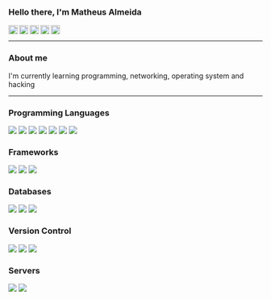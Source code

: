 ### Hello there, I'm Matheus Almeida

[<img align="left" alt="almeida-matheus | Drive" width="18px" src="https://cdn.jsdelivr.net/npm/simple-icons@3.4.1/icons/googledrive.svg" />][drive]
[<img align="left" alt="almeida-matheus | LinkedIn" width="18px" src="https://cdn.jsdelivr.net/npm/simple-icons@v3/icons/linkedin.svg" />][linkedin]
[<img align="left" alt="almeida-matheus | Gmail" width="18px" src="https://cdn.jsdelivr.net/npm/simple-icons@3.4.1/icons/gmail.svg" />][gmail]
[<img align="left" alt="almeida-matheus | Instagram" width="18px" src="https://cdn.jsdelivr.net/npm/simple-icons@v3/icons/instagram.svg" />][instagram]
[<img align="left" alt="almeida-matheus | Steam" width="18px" src="https://cdn.jsdelivr.net/npm/simple-icons@3.4.1/icons/steam.svg" />][steam]

<br/>

---

### About me
I'm currently learning programming, networking, operating system and hacking

---

### Programming Languages

![]("")
<img src="https://img.shields.io/badge/shell_script%20-%2300599C.svg?&style=for-the-badge&logo=linux&logoColor=white&color=1c1f1e"/>
<img src="https://img.shields.io/badge/python%20-%2314354C.svg?&style=for-the-badge&logo=python&logoColor=white&color=083d1c"/>
<img src="https://img.shields.io/badge/c%20-%2300599C.svg?&style=for-the-badge&logo=c&logoColor=white"/>
<img src="https://img.shields.io/badge/javascript%20-%23323330.svg?&style=for-the-badge&logo=javascript&logoColor=white"/>
<img src="https://img.shields.io/badge/html5%20-%23E34F26.svg?&style=for-the-badge&logo=html5&logoColor=white"/>
<img src="https://img.shields.io/badge/css3%20-%231572B6.svg?&style=for-the-badge&logo=css3&logoColor=white"/>

### Frameworks

![]("")
<img src="https://img.shields.io/badge/django%20-%23092E20.svg?&style=for-the-badge&logo=django&logoColor=white"/>
<img src="https://img.shields.io/badge/bootstrap%20-%23563D7C.svg?&style=for-the-badge&logo=bootstrap&logoColor=white"/>

### Databases

![]("")
<img src="https://img.shields.io/badge/mysql-%2300f.svg?&style=for-the-badge&logo=mysql&logoColor=white&color=0b4173"/>
<img src ="https://img.shields.io/badge/sqlite-%2307405e.svg?&style=for-the-badge&logo=sqlite&logoColor=white"/>

### Version Control

![]("")
<img src="https://img.shields.io/badge/git%20-%23F05033.svg?&style=for-the-badge&logo=git&logoColor=white"/>
<img src="https://img.shields.io/badge/github%20-%23121011.svg?&style=for-the-badge&logo=github&logoColor=white"/>

### Servers

![]("")
<img src="https://img.shields.io/badge/apache%20-%23D42029.svg?&style=for-the-badge&logo=apache&logoColor=white"/>

<!---
### Hosting/SaaS
![]("")
<img src="https://img.shields.io/badge/Digital Ocean-%230167ff.svg?&style=for-the-badge&logo=digitalOcean&logoColor=white&color=0080FF"/>
<img src="https://img.shields.io/badge/AWS%20-%23FF9900.svg?&style=for-the-badge&logo=amazon-aws&logoColor=white&color=c97404"/>
-->

<!-- Resources -->
<!-- Icons: https://simpleicons.org/ -->
<!-- GitHub Stats: https://github.com/anuraghazra/github-readme-stats -->
<!-- Emojis: https://emojipedia.org/emoji/ -->
<!-- HTML Emojis: https://www.fileformat.info/index.htm -->
<!-- Shields: https://shields.io/ -->
<!-- Awesome GitHub Profile README: https://github.com/abhisheknaiidu/awesome-github-profile-readme -->

[drive]: https://drive.google.com/drive/folders/1ETZjPavhv3rlduPBr5z9vcnbGA1BDRIz?usp=sharing
[instagram]: https://www.instagram.com/matheuscbjr/
[linkedin]: https://www.linkedin.com/in/matheus-almeida-costa/
[steam]: https://steamcommunity.com/id/shiryunk/
[gmail]: mailto:almeidamatheus.m@gmail.com
